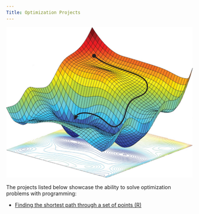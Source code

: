 ```yaml
---
Title: Optimization Projects
---
```


![Optimization Picture](/pics/optimization.jpeg)

The projects listed below showcase the ability to solve optimization problems with programming:

- [Finding the shortest path through a set of points (R)](/optimization/reilly-m5_for_git_output.nb.html)
